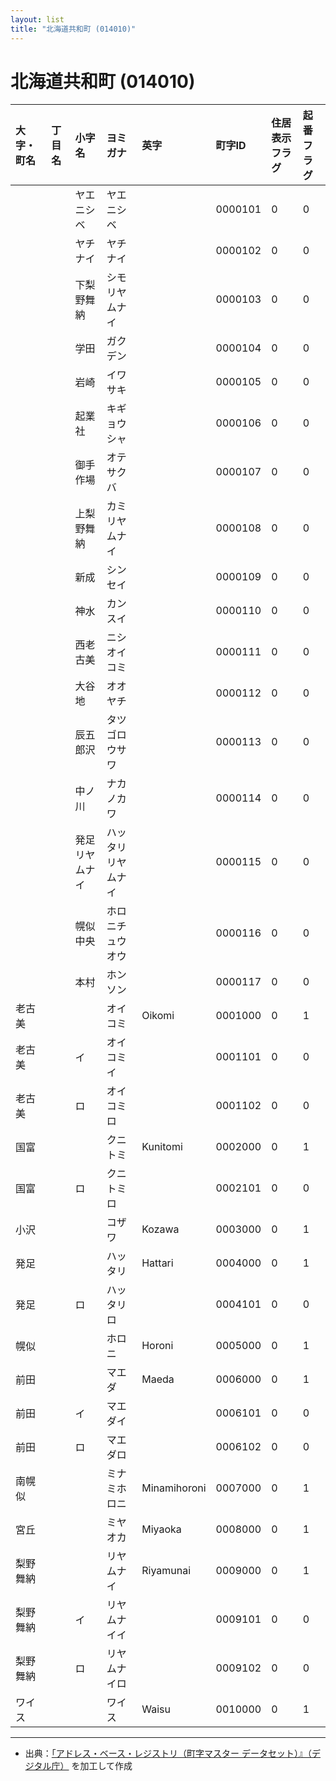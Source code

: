 ```yaml
---
layout: list
title: "北海道共和町 (014010)"
---
```


# 北海道共和町 (014010)

| 大字・町名 | 丁目名 | 小字名 | ヨミガナ | 英字 | 町字ID | 住居表示フラグ | 起番フラグ |
|:---|:---|:---|:---|:---|:---|:---|:---|
|  |  | ヤエニシベ | ヤエニシベ |  | 0000101 | 0 | 0 |
|  |  | ヤチナイ | ヤチナイ |  | 0000102 | 0 | 0 |
|  |  | 下梨野舞納 | シモリヤムナイ |  | 0000103 | 0 | 0 |
|  |  | 学田 | ガクデン |  | 0000104 | 0 | 0 |
|  |  | 岩崎 | イワサキ |  | 0000105 | 0 | 0 |
|  |  | 起業社 | キギョウシャ |  | 0000106 | 0 | 0 |
|  |  | 御手作場 | オテサクバ |  | 0000107 | 0 | 0 |
|  |  | 上梨野舞納 | カミリヤムナイ |  | 0000108 | 0 | 0 |
|  |  | 新成 | シンセイ |  | 0000109 | 0 | 0 |
|  |  | 神水 | カンスイ |  | 0000110 | 0 | 0 |
|  |  | 西老古美 | ニシオイコミ |  | 0000111 | 0 | 0 |
|  |  | 大谷地 | オオヤチ |  | 0000112 | 0 | 0 |
|  |  | 辰五郎沢 | タツゴロウサワ |  | 0000113 | 0 | 0 |
|  |  | 中ノ川 | ナカノカワ |  | 0000114 | 0 | 0 |
|  |  | 発足リヤムナイ | ハッタリリヤムナイ |  | 0000115 | 0 | 0 |
|  |  | 幌似中央 | ホロニチュウオウ |  | 0000116 | 0 | 0 |
|  |  | 本村 | ホンソン |  | 0000117 | 0 | 0 |
| 老古美 |  |  | オイコミ | Oikomi | 0001000 | 0 | 1 |
| 老古美 |  | イ | オイコミイ |  | 0001101 | 0 | 0 |
| 老古美 |  | ロ | オイコミロ |  | 0001102 | 0 | 0 |
| 国富 |  |  | クニトミ | Kunitomi | 0002000 | 0 | 1 |
| 国富 |  | ロ | クニトミロ |  | 0002101 | 0 | 0 |
| 小沢 |  |  | コザワ | Kozawa | 0003000 | 0 | 1 |
| 発足 |  |  | ハッタリ | Hattari | 0004000 | 0 | 1 |
| 発足 |  | ロ | ハッタリロ |  | 0004101 | 0 | 0 |
| 幌似 |  |  | ホロニ | Horoni | 0005000 | 0 | 1 |
| 前田 |  |  | マエダ | Maeda | 0006000 | 0 | 1 |
| 前田 |  | イ | マエダイ |  | 0006101 | 0 | 0 |
| 前田 |  | ロ | マエダロ |  | 0006102 | 0 | 0 |
| 南幌似 |  |  | ミナミホロニ | Minamihoroni | 0007000 | 0 | 1 |
| 宮丘 |  |  | ミヤオカ | Miyaoka | 0008000 | 0 | 1 |
| 梨野舞納 |  |  | リヤムナイ | Riyamunai | 0009000 | 0 | 1 |
| 梨野舞納 |  | イ | リヤムナイイ |  | 0009101 | 0 | 0 |
| 梨野舞納 |  | ロ | リヤムナイロ |  | 0009102 | 0 | 0 |
| ワイス |  |  | ワイス | Waisu | 0010000 | 0 | 1 |

---

- 出典：[「アドレス・ベース・レジストリ（町字マスター データセット）』（デジタル庁）](https://www.digital.go.jp/policies/base_registry_address/) を加工して作成